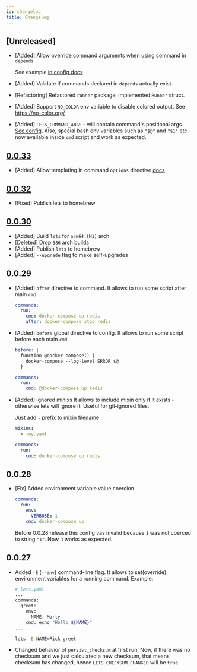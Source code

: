 ```yaml
---
id: changelog
title: Changelog
---
```


## [Unreleased]

* [Added] Allow override command arguments when using command in `depends`

   See example [in config docs](/docs/config#override-arguments-in-depends-command)

* [Added] Validate if commands declared in `depends` actually exist.
* [Refactoring] Refactored `runner` package, implemented `Runner` struct.
* [Added] Support `NO_COLOR` env variable to disable colored output. See https://no-color.org/
* [Added] `LETS_COMMAND_ARGS` - will contain command's positional args. [See config](/docs/env#default-environment-variabless).
  Also, special bash env variables such as `"$@"` and `"$1"` etc. now available inside `cmd` script and work as expected. 

  
## [0.0.33](https://github.com/lets-cli/lets/releases/tag/v0.0.33)

* [Added] Allow templating in command `options` directive [docs](/docs/advanced_usage#command-templates)


## [0.0.32](https://github.com/lets-cli/lets/releases/tag/v0.0.32)

* [Fixed] Publish lets to homebrew


## [0.0.30](https://github.com/lets-cli/lets/releases/tag/v0.0.30)

* [Added] Build `lets` for `arm64 (M1)` arch
* [Deleted] Drop `386` arch builds
* [Added] Publish `lets` to homebrew
* [Added] `--upgrade` flag to make self-upgrades


## 0.0.29

* [Added] `after` directive to command.
  It allows to run some script after main `cmd`
  ```yaml
  commands:
    run:
      cmd: docker-compose up redis
      after: docker-compose stop redis
  ```

* [Added] `before` global directive to config.
  It allows to run some script before each main `cmd`
  ```yaml
  before: |
    function @docker-compose() {
      docker-compose --log-level ERROR $@
    }
  
  commands:
    run:
      cmd: @docker-compose up redis
  ```

* [Added] ignored minixs
  It allows to include mixin only if it exists - otherwise lets will ignore it.
  Useful for git-ignored files.
  
  Just add `-` prefix to mixin filename
  
  ```yaml
  mixins:
    - -my.yaml
  
  commands:
    run:
      cmd: docker-compose up redis
  ```

  
## 0.0.28

* [Fix] Added environment variable value coercion.

  ```yaml
  commands:
    run:
      env:
        VERBOSE: 1
      cmd: docker-compose up
  ```

  Before 0.0.28 release this config vas invalid because `1` was not coerced to string `"1"`. Now it works as expected.

## 0.0.27

* Added `-E` (`--env`) command-line flag. It allows to set(override) environment variables for a running command.
  Example:
  
  ```bash
  # lets.yaml
  ...
  commands:
    greet:
      env:
        NAME: Morty
      cmd: echo "Hello ${NAME}"
  ...

  lets -E NAME=Rick greet
  ```

* Changed behavior of `persist_checksum` at first run. Now, if there was no checksum and we just calculated a new checksum, that means checksum has changed, hence `LETS_CHECKSUM_CHANGED` will be `true`.
